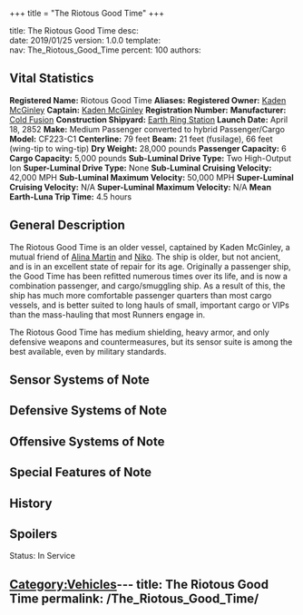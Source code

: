 +++
title = "The Riotous Good Time"
+++

title:		The Riotous Good Time
desc:		
date:		2019/01/25
version:	1.0.0
template:	
nav:		The_Riotous_Good_Time
percent:	100
authors:	
## Vital Statistics

**Registered Name:** Riotous Good Time
**Aliases:**
**Registered Owner:** [Kaden McGinley](Kaden_McGinley "wikilink")
**Captain:** [Kaden McGinley](Kaden_McGinley "wikilink")
**Registration Number:**
**Manufacturer:** [Cold Fusion](Cold_Fusion "wikilink")
**Construction Shipyard:** [Earth Ring
Station](Earth_Ring_Station "wikilink")
**Launch Date:** April 18, 2852
**Make:** Medium Passenger converted to hybrid Passenger/Cargo
**Model:** CF223-C1
**Centerline:** 79 feet
**Beam:** 21 feet (fusilage), 66 feet (wing-tip to wing-tip)
**Dry Weight:** 28,000 pounds
**Passenger Capacity:** 6
**Cargo Capacity:** 5,000 pounds
**Sub-Luminal Drive Type:** Two High-Output Ion
**Super-Luminal Drive Type:** None
**Sub-Luminal Cruising Velocity:** 42,000 MPH
**Sub-Luminal Maximum Velocity:** 50,000 MPH
**Super-Luminal Cruising Velocity:** N/A
**Super-Luminal Maximum Velocity:** N/A
**Mean Earth-Luna Trip Time:** 4.5 hours

## General Description

The Riotous Good Time is an older vessel, captained by Kaden McGinley, a
mutual friend of [Alina Martin](Alina_Martin "wikilink") and
[Niko](Niko_Nori "wikilink"). The ship is older, but not ancient, and is
in an excellent state of repair for its age. Originally a passenger
ship, the Good Time has been refitted numerous times over its life, and
is now a combination passenger, and cargo/smuggling ship. As a result of
this, the ship has much more comfortable passenger quarters than most
cargo vessels, and is better suited to long hauls of small, important
cargo or VIPs than the mass-hauling that most Runners engage in.

The Riotous Good Time has medium shielding, heavy armor, and only
defensive weapons and countermeasures, but its sensor suite is among the
best available, even by military standards.

## Sensor Systems of Note

## Defensive Systems of Note

## Offensive Systems of Note

## Special Features of Note

## History

## Spoilers

<spoiler text="Status">Status: In Service</spoiler>

[Category:Vehicles](Category:Vehicles "wikilink")---
title: The Riotous Good Time
permalink: /The_Riotous_Good_Time/
---

